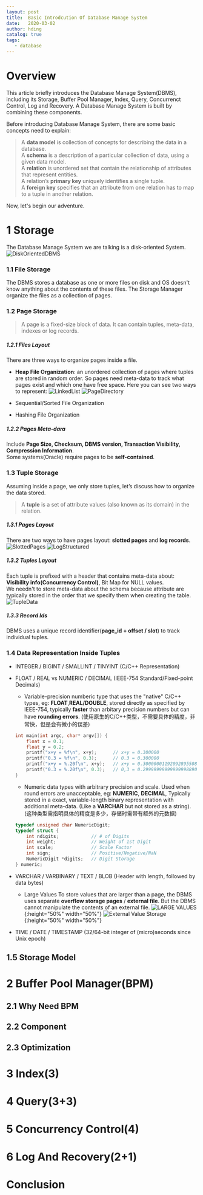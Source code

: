 ```yaml
---
layout: post
title:  Basic Introdcution Of Database Manage System
date:   2020-03-02
author: hding
catalog: true
tags:
   - database
---
```

# Overview
This article briefly introduces the Database Manage System(DBMS), including its Storage, Buffer Pool Manager, Index, Query, Concurrenct Control, Log and Recovery. A Database Manage System is built by combining these components.  

Before introducing Database Manage System, there are some basic concepts need to explain:  
> A **data model** is collection of concepts for describing the data in a database.  
> A **schema** is a description of a particular collection of data, using a given data model.  
> A **relation** is unordered set that contain the relationship of attributes that represent entities.  
> A relation’s **primary key** uniquely identifies a single tuple.  
> A **foreign key** specifies that an attribute from one relation has to map to a tuple in another relation.  

Now, let's begin our adventure.

# 1 Storage
The Database Manage System we are talking is a disk-oriented System.
![DiskOrientedDBMS](/img/DataBase/DiskOrientedDBMS.jpeg)

### 1.1 File Storage
The DBMS stores a database as one or more files on disk and OS doesn't know anything about the contents of these files. The Storage Manager organize the files as a collection of pages.

### 1.2 Page Storage
> A page is a fixed-size block of data. It can contain tuples, meta-data, indexes or log records.  

##### 1.2.1 Files Layout
There are three ways to organize pages inside a file.  
- **Heap File Organization**: an unordered collection of pages where tuples are stored in random order. So pages need meta-data to track what pages exist and which one have free space. Here you can see two ways to represent:
![LinkedList](/img/DataBase/LinkedList.jpeg)
![PageDirectory](/img/DataBase/PageDirectory.jpeg)

- Sequential/Sorted File Organization
- Hashing File Organization

##### 1.2.2 Pages Meta-dara
Include **Page Size, Checksum, DBMS version, Transaction Visibility, Compression Information**.  
Some systems(Oracle) require pages to be **self-contained**.

### 1.3 Tuple Storage
Assuming inside a page, we only store tuples, let’s discuss how to organize the data stored.
> A **tuple** is a set of attribute values (also known as its domain) in the relation.

##### 1.3.1 Pages Layout 
There are two ways to have pages layout: **slotted pages** and **log records**.
![SlottedPages](/img/DataBase/SlottedPages.jpeg)
![LogStructured](/img/DataBase/LogStructured1.jpeg)

##### 1.3.2 Tuples Layout
Each tuple is prefixed with a header that contains meta-data about: **Visibility info(Concurrency Control)**, Bit Map for NULL values.  
We needn't to store meta-data about the schema because attribute are typically stored in the order that we specify them when creating the table.
![TupleData](/img/DataBase/TupleData.jpeg)

##### 1.3.3 Record Ids
DBMS uses a unique record identifier(**page_id + offset / slot**) to track individual tuples.

### 1.4 Data Representation Inside Tuples
- INTEGER / BIGINT / SMALLINT / TINYINT (C/C++ Representation)
- FLOAT / REAL vs NUMERIC / DECIMAL  (IEEE-754 Standard/Fixed-point Decimals)
	- Variable-precision numberic type that uses the "native" C/C++ types, eg: **FLOAT**,**REAL/DOUBLE**, stored directly as specified by IEEE-754, typically **faster** than arbitary precision numbers but can have **rounding errors**. (使用原生的C/C++类型，不需要具体的精度，非常快，但是会有微小的误差)
	```c++
	int main(int argc, char* argv[]) {
		float x = 0.1;
		float y = 0.2;
		printf("x+y = %f\n", x+y);  	// x+y = 0.300000
		printf("0.3 = %f\n", 0.3);  	// 0.3 = 0.300000
		printf("x+y = %.20f\n", x+y);   // x+y = 0.30000001192092895508
		printf("0.3 = %.20f\n", 0.3);   // 0,3 = 0.29999999999999998890
	}
	``` 

	- Numeric data types with arbitrary precision and scale. Used when round errors are unacceptable, eg: **NUMERIC**, **DECIMAL**, Typically stored in a exact, variable-length binary representation with additional meta-data. (Like a **VARCHAR** but not stored as a string). (这种类型需指明具体的精度是多少，存储时需带有额外的元数据)
	```c++
	typedef unsigned char NumericDigit;
	typedef struct {
		int ndigits; 			// # of Digits
		int weight;  			// Weight of 1st Digit
		int scale;   			// Scale Factor
		int sign;    			// Positive/Negative/NaN
		NumericDigit *digits;   // Digit Storage
	} numeric;
	```

- VARCHAR / VARBINARY / TEXT / BLOB (Header with length, followed by data bytes)
	- Large Values
	  To store values that are larger than a page, the DBMS uses separate **overflow storage pages** / **external file**. But the DBMS cannot manipulate the contents of an external file.
	  ![LARGE VALUES](/img/DataBase/LargeValues.jpeg){:height="50%" width="50%"}
	  ![External Value Storage](/img/DataBase/ExternalValueStorage.jpeg){:height="50%" width="50%"}

- TIME / DATE / TIMESTAMP (32/64-bit integer of (micro)seconds since Unix epoch)



## 1.5 Storage Model

# 2 Buffer Pool Manager(BPM)
## 2.1 Why Need BPM
## 2.2 Component
## 2.3 Optimization


# 3 Index(3)

# 4 Query(3+3)

# 5 Concurrency Control(4)

# 6 Log And Recovery(2+1)

# Conclusion


























